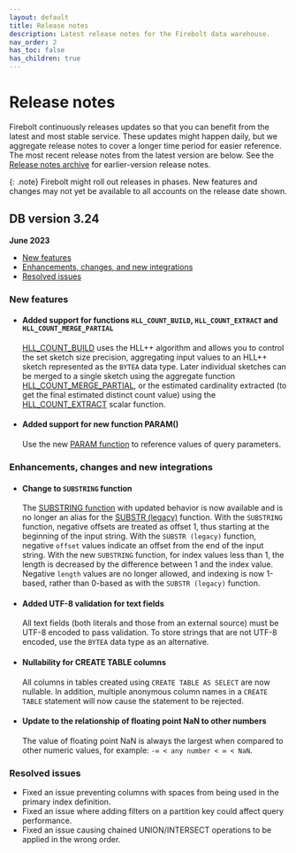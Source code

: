 ```yaml
---
layout: default
title: Release notes
description: Latest release notes for the Firebolt data warehouse.
nav_order: 2
has_toc: false
has_children: true
---
```


# Release notes

Firebolt continuously releases updates so that you can benefit from the latest and most stable service. These updates might happen daily, but we aggregate release notes to cover a longer time period for easier reference. The most recent release notes from the latest version are below. See the [Release notes archive](../release-notes/release-notes-archive.md) for earlier-version release notes.

{: .note}
Firebolt might roll out releases in phases. New features and changes may not yet be available to all accounts on the release date shown.


## DB version 3.24
**June 2023**

* [New features](#new-features)
* [Enhancements, changes, and new integrations](#enhancements-changes-and-new-integrations)
* [Resolved issues](#resolved-issues)
  
### New features

* #### <!--- FIR-18691 —--> **Added support for functions `HLL_COUNT_BUILD`, `HLL_COUNT_EXTRACT` and `HLL_COUNT_MERGE_PARTIAL`**

  [HLL_COUNT_BUILD](../sql-reference/functions-reference/hll-count-build.md) uses the HLL++ algorithm and allows you to control the set sketch size precision, aggregating input values to an HLL++ sketch represented as the `BYTEA` data type. Later individual sketches can be merged to a single sketch using the aggregate function [HLL_COUNT_MERGE_PARTIAL](../sql-reference/functions-reference/hll-count-merge-partial.md), or the estimated cardinality extracted (to get the final estimated distinct count value) using the [HLL_COUNT_EXTRACT](../sql-reference/functions-reference/hll-count-extract.md) scalar function.

* #### <!--- FIR-21223 ---> **Added support for new function PARAM()**

  Use the new [PARAM function]() to reference values of query parameters. 

### Enhancements, changes and new integrations

* #### <!--- FIR-18869 ---> Change to `SUBSTRING` function

  The [SUBSTRING function](../sql-reference/functions-reference/substr.md) with updated behavior is now available and is no longer an alias for the [SUBSTR (legacy)](../sql-reference/functions-reference/substr.md) function. With the `SUBSTRING` function, negative offsets are treated as offset 1, thus starting at the beginning of the input string. With the `SUBSTR (legacy)` function, negative `offset` values indicate an offset from the end of the input string. With the new `SUBSTRING` function, for index values less than 1, the length is decreased by the difference between 1 and the index value. Negative `length` values are no longer allowed, and indexing is now 1-based, rather than 0-based as with the `SUBSTR (legacy)` function.

* #### <!--- FIR-22195 ---> Added UTF-8 validation for text fields

  All text fields (both literals and those from an external source) must be UTF-8 encoded to pass validation. To store strings that are not UTF-8 encoded, use the `BYTEA` data type as an alternative. 

* #### <!--- FIR-22642 --->  Nullability for CREATE TABLE columns

  All columns in tables created using `CREATE TABLE AS SELECT` are now nullable. In addition, multiple anonymous column names in a `CREATE TABLE` statement will now cause the statement to be rejected.

* #### <!--- FIR-23522 ---> Update to the relationship of floating point NaN to other numbers

  The value of floating point NaN is always the largest when compared to other numeric values, for example: 
  `-∞ < any number < ∞ < NaN`.

### Resolved issues

* <!--- FIR-24007 ---> Fixed an issue preventing columns with spaces from being used in the primary index definition.

* <!--- FIR-23842 ---> Fixed an issue where adding filters on a partition key could affect query performance.

* <!--- FIR-22286 ---> Fixed an issue causing chained UNION/INTERSECT operations to be applied in the wrong order.
